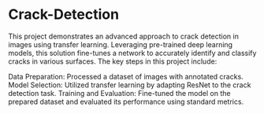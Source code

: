 # Crack-Detection
This project demonstrates an advanced approach to crack detection in images using transfer learning. Leveraging pre-trained deep learning models, this solution fine-tunes a network to accurately identify and classify cracks in various surfaces. The key steps in this project include:

Data Preparation: Processed a dataset of images with annotated cracks.
Model Selection: Utilized transfer learning by adapting ResNet to the crack detection task.
Training and Evaluation: Fine-tuned the model on the prepared dataset and evaluated its performance using standard metrics.
